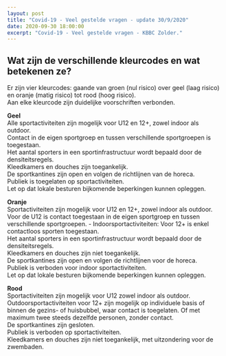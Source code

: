 ```yaml
---
layout: post
title: "Covid-19 - Veel gestelde vragen - update 30/9/2020"
date: 2020-09-30 18:00:00
excerpt: "Covid-19 - Veel gestelde vragen - KBBC Zolder."
---
```


## Wat zijn de verschillende kleurcodes en wat betekenen ze?
Er zijn vier kleurcodes: gaande van groen (nul risico) over geel (laag risico) en oranje (matig risico) tot rood (hoog risico).  
Aan elke kleurcode zijn duidelijke voorschriften verbonden.  

**Geel**  
  Alle sportactiviteiten zijn mogelijk voor U12 en 12+, zowel indoor als outdoor.  
  Contact in de eigen sportgroep en tussen verschillende sportgroepen is toegestaan.  
  Het aantal sporters in een sportinfrastructuur wordt bepaald door de densiteitsregels.  
  Kleedkamers en douches zijn toegankelijk.  
  De sportkantines zijn open en volgen de richtlijnen van de horeca.  
  Publiek is toegelaten op sportactiviteiten.  
  Let op dat lokale besturen bijkomende beperkingen kunnen opleggen.  

**Oranje**  
  Sportactiviteiten zijn mogelijk voor U12 en 12+, zowel indoor als outdoor.  
  Voor de U12 is contact toegestaan in de eigen sportgroep en tussen verschillende sportgroepen. - Indoorsportactiviteiten: Voor 12+ is enkel contactloos sporten toegestaan.  
  Het aantal sporters in een sportinfrastructuur wordt bepaald door de densiteitsregels.  
  Kleedkamers en douches zijn niet toegankelijk.  
  De sportkantines zijn open en volgen de richtlijnen voor de horeca.  
  Publiek is verboden voor indoor sportactiviteiten.  
  Let op dat lokale besturen bijkomende beperkingen kunnen opleggen.  

**Rood**  
  Sportactiviteiten zijn mogelijk voor U12 zowel indoor als outdoor.
  Outdoorsportactiviteiten voor 12+ zijn mogelijk op individuele basis of binnen de gezins- of huisbubbel, waar contact is toegelaten. Of met maximum twee steeds dezelfde personen, zonder contact.  
  De sportkantines zijn gesloten.  
  Publiek is verboden op sportactiviteiten.   
  Kleedkamers en douches zijn niet toegankelijk, met uitzondering voor de zwembaden.   
  


